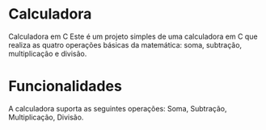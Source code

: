 # Calculadora
 Calculadora em C Este é um projeto simples de uma calculadora em C que realiza as quatro operações básicas da matemática: soma, subtração, multiplicação e divisão.  
 # Funcionalidades
 A calculadora suporta as seguintes operações: Soma, Subtração, Multiplicação, Divisão.
